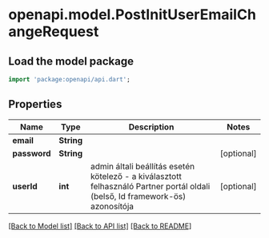 # openapi.model.PostInitUserEmailChangeRequest

## Load the model package
```dart
import 'package:openapi/api.dart';
```

## Properties
Name | Type | Description | Notes
------------ | ------------- | ------------- | -------------
**email** | **String** |  | 
**password** | **String** |  | [optional] 
**userId** | **int** | admin általi beállítás esetén kötelező - a kiválasztott felhasználó Partner portál oldali (belső, Id framework-ös) azonosítója | [optional] 

[[Back to Model list]](../README.md#documentation-for-models) [[Back to API list]](../README.md#documentation-for-api-endpoints) [[Back to README]](../README.md)


